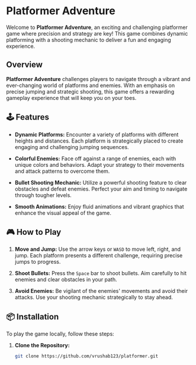 # Platformer Adventure

Welcome to **Platformer Adventure**, an exciting and challenging platformer game where precision and strategy are key! This game combines dynamic platforming with a shooting mechanic to deliver a fun and engaging experience.

## Overview

**Platformer Adventure** challenges players to navigate through a vibrant and ever-changing world of platforms and enemies. With an emphasis on precise jumping and strategic shooting, this game offers a rewarding gameplay experience that will keep you on your toes.

## 🕹️ **Features**

- **Dynamic Platforms:** Encounter a variety of platforms with different heights and distances. Each platform is strategically placed to create engaging and challenging jumping sequences.
  
- **Colorful Enemies:** Face off against a range of enemies, each with unique colors and behaviors. Adapt your strategy to their movements and attack patterns to overcome them.
  
- **Bullet Shooting Mechanic:** Utilize a powerful shooting feature to clear obstacles and defeat enemies. Perfect your aim and timing to navigate through tougher levels.
  
- **Smooth Animations:** Enjoy fluid animations and vibrant graphics that enhance the visual appeal of the game.

## 🎮 **How to Play**

1. **Move and Jump:** Use the arrow keys or `WASD` to move left, right, and jump. Each platform presents a different challenge, requiring precise jumps to progress.

2. **Shoot Bullets:** Press the `Space` bar to shoot bullets. Aim carefully to hit enemies and clear obstacles in your path.

3. **Avoid Enemies:** Be vigilant of the enemies' movements and avoid their attacks. Use your shooting mechanic strategically to stay ahead.

## 📦 **Installation**

To play the game locally, follow these steps:

1. **Clone the Repository:**

   ```bash
   git clone https://github.com/vrushab123/platformer.git
